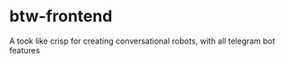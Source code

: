 # btw-frontend
A took like crisp for creating conversational robots, with all telegram bot features
